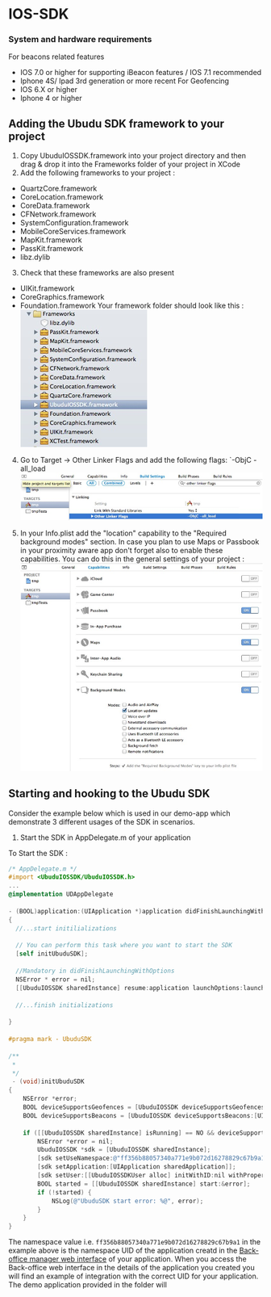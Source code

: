 IOS-SDK
=======

### System and hardware requirements
For beacons related features
- IOS 7.0 or higher for supporting iBeacon features / IOS 7.1 recommended
- Iphone 4S/ Ipad 3rd generation or more recent
For Geofencing
- IOS 6.X or higher
- Iphone 4 or higher

## Adding the Ubudu SDK framework to your project

1. Copy UbuduIOSSDK.framework into your project directory and then drag & drop it into the Frameworks folder of your project in XCode
2. Add the following frameworks to your project :
  - QuartzCore.framework
  - CoreLocation.framework
  - CoreData.framework
  - CFNetwork.framework
  - SystemConfiguration.framework
  - MobileCoreServices.framework
  - MapKit.framework
  - PassKit.framework
  - libz.dylib

3. Check that these frameworks are also present
  - UIKit.framework
  - CoreGraphics.framework
  - Foundation.framework
Your framework folder should look like this :
![Framework list](/__media-files/images/ios_framework_list.jpg) 

4. Go to Target -> Other Linker Flags and add the following flags:
`-ObjC -all_load
![Linker flag](/__media-files/images/ios_linker_flags.jpg) 

5. In your Info.plist add the "location" capability to the "Required background modes" section. In case you plan to use Maps or Passbook in your proximity aware app don't forget also to enable these capabilities. You can do this in the general settings of your project :
![Capabilities](/__media-files/images/ios_capabilities.jpg) 

## Starting and hooking to the Ubudu SDK
Consider the example below which is used in our demo-app which demonstrate 3 different usages of the SDK in scenarios.
1. Start the SDK in AppDelegate.m of your application

To Start the SDK :
```objective-c
/* AppDelegate.m */
#import <UbuduIOSSDK/UbuduIOSSDK.h>
...
@implementation UDAppDelegate

- (BOOL)application:(UIApplication *)application didFinishLaunchingWithOptions:(NSDictionary *)launchOptions
{
  //...start initilializations

  // You can perform this task where you want to start the SDK 
  [self initUbuduSDK];

  //Mandatory in didFinishLaunchingWithOptions
  NSError * error = nil;
  [[UbuduIOSSDK sharedInstance] resume:application launchOptions:launchOptions error:&error];

  //...finish initializations

}

#pragma mark - UbuduSDK

/**
 *
 */
 - (void)initUbuduSDK
{
    NSError *error;
    BOOL deviceSupportsGeofences = [UbuduIOSSDK deviceSupportsGeofences:[UIDevice currentDevice] error:&error];
    BOOL deviceSupportsBeacons = [UbuduIOSSDK deviceSupportsBeacons:[UIDevice currentDevice] error:&error];
    
    if ([[UbuduIOSSDK sharedInstance] isRunning] == NO && deviceSupportsBeacons && deviceSupportsGeofences) {
        NSError *error = nil;
        UbuduIOSSDK *sdk = [UbuduIOSSDK sharedInstance];
        [sdk setUseNamespace:@"ff356b88057340a771e9b072d16278829c67b9a1"];
        [sdk setApplication:[UIApplication sharedApplication]];
        [sdk setUser:[[UbuduIOSSDKUser alloc] initWithID:nil withProperties:@{@"ext_id": kUDDefaultClientName}]]; //store in the ext_id id field a specific identifier used by the application to identify user 
        BOOL started = [[UbuduIOSSDK sharedInstance] start:&error];
        if (!started) {
            NSLog(@"UbuduSDK start error: %@", error);
        }
    }
}
  ```

The namespace value i.e. `ff356b88057340a771e9b072d16278829c67b9a1` in the example above is the namespace UID of the application creatd in the [Back-office manager web interface](https://manager.ubudu.com) of your application. 
When you access the Back-office web interface in the details of the application you created you will find an example of integration with the correct UID for your application.
The demo application provided in the folder will 
